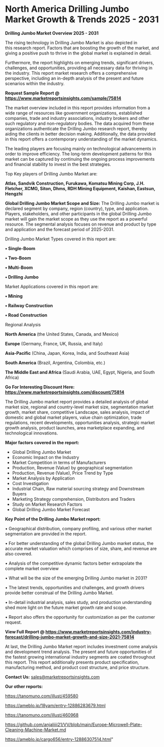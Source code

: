 # North America Drilling Jumbo Market Growth & Trends 2025 - 2031

<Strong> Drilling Jumbo Market Overview 2025 - 2031</strong>

The rising technology in Drilling Jumbo Market is also depicted in this research report. Factors that are boosting the growth of the market, and giving a positive push to thrive in the global market is explained in detail.

Furthermore, the report highlights on emerging trends, significant drivers, challenges, and opportunities, providing all necessary data for thriving in the industry. This report market research offers a comprehensive perspective, including an in-depth analysis of the present and future scenarios within the industry.

<strong>Request Sample Report @ <a href=https://www.marketreportsinsights.com/sample/75814>https://www.marketreportsinsights.com/sample/75814</a></strong>

The market overview included in this report provides information from a wide range of resources like government organizations, established companies, trade and industry associations, industry brokers and other such regulatory and non-regulatory bodies. The data acquired from these organizations authenticate the Drilling Jumbo research report, thereby aiding the clients in better decision making. Additionally, the data provided in this report offers a contemporary understanding of the market dynamics.

The leading players are focusing mainly on technological advancements in order to improve efficiency. The long-term development patterns for this market can be captured by continuing the ongoing process improvements and financial stability to invest in the best strategies.

Top Key players of Drilling Jumbo Market are:

<strong>Atlas, Sandvik Construction, Furukawa, Komatsu Mining Corp, J.H. Fletcher, XCMG, Siton, Dhms, RDH Mining Equipment, Kaishan, Eastsun, Hengzhi</strong>

<strong><b>Global Drilling Jumbo Market Scope and Size:</b></strong>
The Drilling Jumbo market is declared segment by company, region (country), type, and application. Players, stakeholders, and other participants in the global Drilling Jumbo market will gain the market scope as they use the report as a powerful resource. The segmental analysis focuses on revenue and product by type and application and the forecast period of 2025-2031.

Drilling Jumbo Market Types covered in this report are:

<strong>• Single-Boom

• Two-Boom

• Multi-Boom

• Drilling Jumbo</strong>

Market Applications covered in this report are:

<strong>• Mining

• Railway Construction

• Road Construction</strong> 

Regional Analysis

<strong>North America</strong> (the United States, Canada, and Mexico)

<strong>Europe</strong> (Germany, France, UK, Russia, and Italy)

<strong>Asia-Pacific</strong> (China, Japan, Korea, India, and Southeast Asia)

<strong>South America</strong> (Brazil, Argentina, Colombia, etc.)

<strong>The Middle East and Africa</strong> (Saudi Arabia, UAE, Egypt, Nigeria, and South Africa)

<strong>Go For Interesting Discount Here: <a href=https://www.marketreportsinsights.com/discount/75814>https://www.marketreportsinsights.com/discount/75814</a></strong>

The Drilling Jumbo market report provides a detailed analysis of global market size, regional and country-level market size, segmentation market growth, market share, competitive Landscape, sales analysis, impact of domestic and global market players, value chain optimization, trade regulations, recent developments, opportunities analysis, strategic market growth analysis, product launches, area marketplace expanding, and technological innovations.

<strong><b>Major factors covered in the report:</b></strong>
<ul>
  <li>Global Drilling Jumbo Market </li>
  <li>Economic Impact on the Industry</li>
  <li>Market Competition in terms of Manufacturers</li>
  <li>Production, Revenue (Value) by geographical segmentation</li>
  <li>Production, Revenue (Value), Price Trend by Type</li>
  <li>Market Analysis by Application</li>
  <li>Cost Investigation</li>
  <li>Industrial Chain, Raw material sourcing strategy and Downstream Buyers</li>
  <li>Marketing Strategy comprehension, Distributors and Traders</li>
  <li>Study on Market Research Factors</li>
  <li>Global Drilling Jumbo Market Forecast</li>
</ul>

<strong><b>Key Point of the Drilling Jumbo Market report:</b></strong>

• Geographical distribution, company profiling, and various other market segmentation are provided in the report.

• For better understanding of the global Drilling Jumbo market status, the accurate market valuation which comprises of size, share, and revenue are also covered.

• Analysis of the competitive dynamic factors better extrapolate the complete market overview

• What will be the size of the emerging Drilling Jumbo market in 2031?

• The latest trends, opportunities and challenges, and growth drivers provide better construal of the Drilling Jumbo Market.

• In-detail industrial analysis, sales study, and production understanding shed more light on the future market growth rate and scope.

• Report also offers the opportunity for customization as per the customer request.

<strong><b>View Full Report @ <a href=https://www.marketreportsinsights.com/industry-forecast/drilling-jumbo-market-growth-and-size-2021-75814>https://www.marketreportsinsights.com/industry-forecast/drilling-jumbo-market-growth-and-size-2021-75814</a></b></strong>


At last, the Drilling Jumbo Market report includes investment come analysis and development trend analysis. The present and future opportunities of the fastest growing international industry segments are coated throughout this report. This report additionally presents product specification, manufacturing method, and product cost structure, and price structure.

<strong>Contact Us:</strong>
sales@marketreportsinsights.com

<strong>Our other reports:</strong>

<a href=https://tanomuno.com/illust/459580>https://tanomuno.com/illust/459580</a>

<a href=https://ameblo.jp/18yam/entry-12886283679.html>https://ameblo.jp/18yam/entry-12886283679.html</a>

<a href=https://tanomuno.com/illust/460968>https://tanomuno.com/illust/460968</a>

<a href=https://github.com/anjaliiii21/VV/blob/main/Europe-Microwell-Plate-Cleaning-Machine-Market.md>https://github.com/anjaliiii21/VV/blob/main/Europe-Microwell-Plate-Cleaning-Machine-Market.md</a>

<a href=https://ameblo.jp/cargo656/entry-12886307514.html>https://ameblo.jp/cargo656/entry-12886307514.html</a>"
